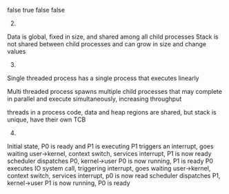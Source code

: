 false
true
false
false

2.
Data is global, fixed in size, and shared among all child processes
Stack is not shared between child processes and can grow in size and change values

3.
Single threaded process has a single process that executes linearly

Multi threaded process spawns multiple child processes that may complete in parallel and execute simultaneously, increasing throughput

threads in a process code, data and heap regions are shared, but stack is unique, have their own TCB

4.
Initial state, P0 is ready and P1 is executing
P1 triggers an interrupt, goes waiting
user->kernel, context switch, services interrupt, P1 is now ready
scheduler dispatches P0, kernel->user
P0 is now running, P1 is ready
P0 executes IO system call, triggering interrupt, goes waiting
user->kernel, context switch, services interrupt, p0 is now read
scheduler dispatches P1, kernel->user
P1 is now running, P0 is ready

